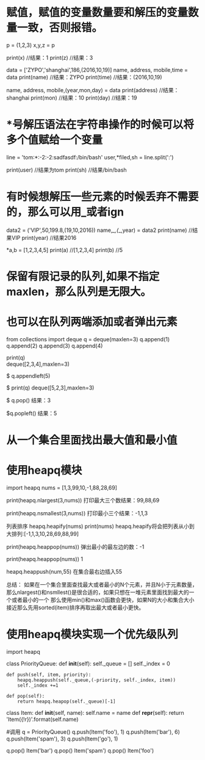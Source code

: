 

# 赋值，赋值的变量数量要和解压的变量数量一致，否则报错。
p  = (1,2,3)
x,y,z = p

print(x)	//结果：1
print(z)	//结果：3


data = ['ZYPO','shanghai',186,(2016,10,19)]
name, address, mobile,time = data
print(name)		//结果：ZYPO
print(time)		//结果：(2016,10,19)

name, address, mobile,(year,mon,day) = data
print(address)	//结果：shanghai
print(mon)		//结果：10
print(day)		//结果：19


# *号解压语法在字符串操作的时候可以将多个值赋给一个变量
line = 'tom:*:-2:-2:sadfasdf:/bin/bash'
user,*filed,sh = line.split(':')

print(user)		//结果为tom
print(sh)		//结果/bin/bash


# 有时候想解压一些元素的时候丢弃不需要的，那么可以用_或者ign
data2 = ('VIP',50,199.8,(19,10,2016))
name,*_,(*_,year) = data2
print(name)		//结果VIP
print(year)		//结果2016



*a,b = [1,2,3,4,5]
print(a)	//[1,2,3,4]
print(b)	//5



# 保留有限记录的队列,如果不指定maxlen，那么队列是无限大。
# 也可以在队列两端添加或者弹出元素
from collections import deque
q = deque(maxlen=3)
q.append(1)
q.append(2)
q.append(3)
q.append(4)

print(q)	
deque([2,3,4],maxlen=3)

$ q.appendleft(5)

$ print(q)
deque([5,2,3],maxlen=3)


$ q.pop()
结果：3

$q.popleft()
结果：5




# 从一个集合里面找出最大值和最小值
# 使用heapq模块

import heapq
nums = [1,3,99,10,-1,88,28,69]

print(heapq.nlargest(3,nums))
打印最大三个数结果：99,88,69

print(heapq.nsmallest(3,nums))
打印最小三个结果：-1,1,3

列表排序
heapq.heapify(nums)
print(nums)
heapq.heapify将会把列表从小到大排列:[-1,1,3,10,28,69,88,99]

print(heapq.heappop(nums))
弹出最小的最左边的数：-1

print(heapq.heappop(nums))
1

heapq.heappush(num,55)
在集合最右边插入55



总结：
如果在一个集合里面查找最大或者最小的N个元素，并且N小于元素数量，
那么nlargest()和nsmllest()是很合适的，如果只想在一堆元素里面找到最大的一个或者最小的一个
那么使用min()和max()函数会更快，如果N的大小和集合大小接近那么先用sorted(item)排序再取出最大或者最小更快。


# 使用heapq模块实现一个优先级队列
import heapq

class PriorityQueue:
	def __init__(self):
		self._queue = []
		self._index = 0

	def push(self, item, priority):
		heapq.heappush(self._queue,(-priority, self._index, item))
		self._index +=1

	def pop(self):
		return heapq.heapop(self._queue)[-1]


class Item:
	def __init__(self, name):
		self.name = name
	def __repr__(self):
		return 'Item({!r})'.format(self.name)


#调用
q = PriorityQueue()
q.push(Item('foo'), 1)
q.push(Item('bar'), 6)
q.push(Item('spam'), 3)
q.push(Item('go'), 1)

q.pop()
Item('bar')
q.pop()
Item('spam')
q.pop()
Item('foo')
